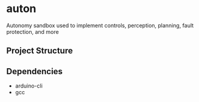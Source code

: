 # auton
Autonomy sandbox used to implement controls, perception, planning, fault protection, and more

## Project Structure

## Dependencies
* arduino-cli
* gcc

